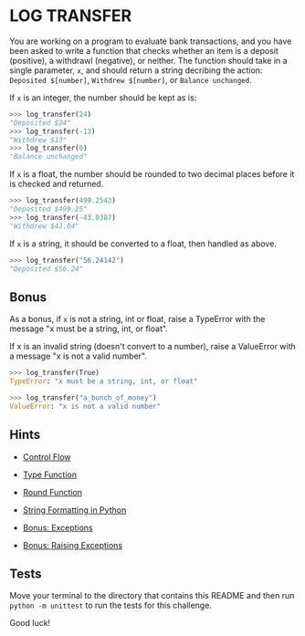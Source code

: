 # LOG TRANSFER

You are working on a program to evaluate bank transactions, and you have been asked to write a function that checks whether an item is a deposit (positive), a withdrawl (negative), or neither. The function should take in a single parameter, `x`, and should return a string decribing the action: `Deposited $[number]`, `Withdrew $[number]`, or `Balance unchanged`.

If `x` is an integer, the number should be kept as is:
```python
>>> log_transfer(24)
"Deposited $24"
>>> log_transfer(-13)
"Withdrew $13"
>>> log_transfer(0)
"Balance unchanged"
```

If `x` is a float, the number should be rounded to two decimal places before it is checked and returned.
```python
>>> log_transfer(499.2543)
"Deposited $499.25"
>>> log_transfer(-43.0387)
"Withdrew $43.04"
```

If `x` is a string, it should be converted to a float, then handled as above.
```python
>>> log_transfer("56.24142")
"Deposited $56.24"
```

## Bonus
As a bonus, if `x` is not a string, int or float, raise a TypeError with the message "x must be a string, int, or float".

If x is an invalid string (doesn't convert to a number), raise a ValueError with a message "x is not a valid number".

```python
>>> log_transfer(True)
TypeError: "x must be a string, int, or float"

>>> log_transfer("a_bunch_of_money")
ValueError: "x is not a valid number"
```

## Hints

- [Control Flow](https://docs.python.org/3/tutorial/controlflow.html)
- [Type Function](https://docs.python.org/3/library/functions.html#type)
- [Round Function](https://docs.python.org/3/library/functions.html#round)
- [String Formatting in Python](https://www.w3schools.com/python/ref_string_format.asp)

- [Bonus: Exceptions](https://docs.python.org/3/library/exceptions.html)
- [Bonus: Raising Exceptions](https://docs.python.org/3/tutorial/errors.html#raising-exceptions)

## Tests

Move your terminal to the directory that contains this README and then run `python -m unittest` to run the tests for this challenge.

Good luck!
